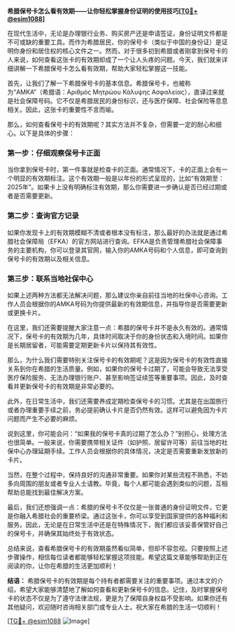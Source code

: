 **希腊保号卡怎么看有效期——让你轻松掌握身份证明的使用技巧[[TG💪+ @esim1088](https://t.me/s/esim1088)]**

在现代生活中，无论是办理银行业务、购买房产还是申请签证，身份证明文件都是不可或缺的重要工具。而作为希腊居民，你的保号卡（类似于中国的身份证）是证明你身份和居住权的核心文件之一。然而，对于很多初到希腊或者刚拿到保号卡的人来说，如何查看这张卡的有效期却成了一个让人头疼的问题。今天，我们就来详细讲解一下希腊保号卡怎么看有效期，帮助大家轻松掌握这一技能。

首先，让我们了解一下希腊保号卡的基本信息。希腊保号卡，也被称为“AMKA”（希腊语：Αριθμός Μητρώου Κάλυψης Ασφαλείας），直译过来就是社会保障号码。它不仅是希腊居民的身份标识，还与医疗保障、社会保险等息息相关。因此，这张卡的重要性不言而喻。

那么，如何查看保号卡的有效期呢？其实方法并不复杂，但需要一定的耐心和细心。以下是具体的步骤：

### **第一步：仔细观察保号卡正面**
当你拿到保号卡时，第一件事就是检查卡的正面。通常情况下，卡的正面上会有一个明显的有效期标注。这个有效期一般是以年份的形式呈现的，比如“有效期至：2025年”。如果卡上没有明确标注有效期，那么你需要进一步确认是否已经过期或者是否需要更新。

### **第二步：查询官方记录**
如果你发现卡上的有效期模糊不清或者根本没有标注，那么最好的办法就是通过希腊社会保障局（EFKA）的官方网站进行查询。EFKA是负责管理希腊社会保障事务的主要机构，你可以登录其官网，输入你的AMKA号码和个人信息，即可查询到保号卡的有效期以及相关信息。

### **第三步：联系当地社保中心**
如果上述两种方法都无法解决问题，那么建议你亲自前往当地的社保中心咨询。工作人员会根据你的AMKA号码为你提供最新的有效期信息，并指导你是否需要更新或更换卡片。

在这里，我们还需要提醒大家注意一点：希腊的保号卡并不是永久有效的。通常情况下，保号卡的有效期为几年，具体时间取决于你的身份状态和入境时间。如果你是长期居留者，可能需要定期更新卡片以保持其有效性。

那么，为什么我们需要特别关注保号卡的有效期呢？这是因为保号卡的有效性直接关系到你在希腊的生活质量。例如，如果你的保号卡过期了，可能会导致无法享受医疗保险服务、无法办理银行账户、甚至影响签证续签等重要事项。因此，及时查看并更新保号卡的有效期是非常必要的。

此外，在日常生活中，我们还需要养成定期检查保号卡的习惯。尤其是在出国旅行或者办理重要手续之前，务必提前确认卡片是否仍然有效。这样可以避免因为卡片问题而产生不必要的麻烦。

说到这里，你可能会问：“如果我的保号卡真的过期了怎么办？”别担心，处理方法也很简单。一般来说，你需要携带相关证件（如护照、居留许可等）前往当地的社保中心办理延期手续。工作人员会根据你的具体情况，决定是否需要重新发放新的卡片。

当然，在整个过程中，保持良好的沟通非常重要。如果你对某些流程不熟悉，不妨多向周围的朋友或者专业人士请教。毕竟，每个人都可能会遇到类似的问题，互相帮助总能找到最佳解决方案。

最后，我们还想强调一点：希腊的保号卡不仅仅是一张普通的身份证明文件，它更是你融入希腊社会的重要桥梁。通过这张卡，你可以享受到国家提供的各种福利和服务。因此，无论是在日常生活中还是在特殊情况下，我们都应该妥善保管好自己的保号卡，并确保其始终处于有效状态。

总结来说，查看希腊保号卡的有效期虽然看似简单，但却不容忽视。只要按照上述步骤操作，相信每位读者都能够轻松掌握这项技能。希望这篇文章能够帮助到正在阅读的你，让你在希腊的生活更加顺利！

**结语：**
希腊保号卡的有效期是每个持有者都需要关注的重要事项。通过本文的介绍，希望大家能够清楚地了解如何查看和更新保号卡的信息。记住，及时掌握保号卡的状态不仅是为了遵守法律法规，更是为了保障自身权益不受影响。如果你还有其他疑问，欢迎随时咨询相关部门或专业人士。祝大家在希腊的生活一切顺利！

[[TG💪+ @esim1088](https://t.me/s/esim1088) ![Image](https://i.postimg.cc/4NQfJmqS/Snipaste-2025-05-13-00-14-12.png)]